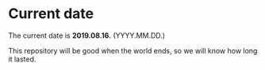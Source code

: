 # Current date

The current date is **2019.08.16.** (YYYY.MM.DD.)

This repository will be good when the world ends, so we will know how long it lasted.
